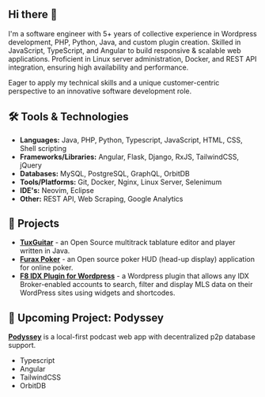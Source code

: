 ## Hi there 👋
I'm a software engineer with 5+ years of collective experience in Wordpress development, PHP, Python, Java, and custom plugin creation. Skilled in
JavaScript, TypeScript, and Angular to build responsive & scalable web applications. Proficient in Linux server administration, Docker, and REST API integration, ensuring high availability and performance.

Eager to apply my technical skills and a unique customer-centric perspective to an innovative software development role.

## 🛠️ Tools & Technologies
- **Languages:** Java, PHP, Python, Typescript, JavaScript, HTML, CSS, Shell scripting
- **Frameworks/Libraries:** Angular, Flask, Django, RxJS, TailwindCSS, jQuery 
- **Databases:** MySQL, PostgreSQL, GraphQL, OrbitDB
- **Tools/Platforms:** Git, Docker, Nginx, Linux Server, Selenimum
- **IDE's:** Neovim, Eclipse
- **Other:** REST API, Web Scraping, Google Analytics

## 🚀 Projects
- **[TuxGuitar](https://github.com/tdan/tuxguitar)** - an Open Source multitrack tablature editor and player written in Java.
- **[Furax Poker](https://github.com/tdan/furax-poker)** - an Open source poker HUD (head-up display) application for online poker.
- **[F8 IDX Plugin for Wordpress](https://github.com/f8-idx/)** - a Wordpress plugin that allows any IDX Broker-enabled
accounts to search, filter and display MLS data on their WordPress sites using widgets and shortcodes.

## 🏫 Upcoming Project: Podyssey 

**[Podyssey](https://github.com/tdan/podyssey/)** is a local-first podcast web app with decentralized p2p database support.

- Typescript
- Angular
- TailwindCSS
- OrbitDB
